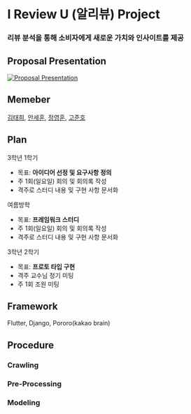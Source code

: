 # I Review U (알리뷰) Project
### 리뷰 분석을 통해 소비자에게 새로운 가치와 인사이트를 제공

## Proposal Presentation

[![Proposal Presentation](http://img.youtube.com/vi/Se5rlq29gIY/0.jpg)](https://youtu.be/Se5rlq29gIY) 
## Memeber
[김태희](https://github.com/taehui530), [안세훈](https://github.com/ashpurple), [정영훈](https://github.com/JYH0817), [고준호](https://github.com/JunhoGo)

## Plan
3학년 1학기
- 목표: <b>아이디어 선정 및 요구사항 정의</b>
- 주 1회(일요일) 회의 및 회의록 작성
- 격주로 스터디 내용 및 구현 사항 문서화

여름방학
- 목표: <b>프레임워크 스터디</b>
- 주 1회(일요일) 회의 및 회의록 작성
- 격주로 스터디 내용 및 구현 사항 문서화

3학년 2학기
- 목표: <b>프로토 타입 구현</b>
- 격주 교수님 정기 미팅
- 주 1회 조원 미팅

## Framework
Flutter, Django, Pororo(kakao brain)

## Procedure

### Crawling

### Pre-Processing

### Modeling
